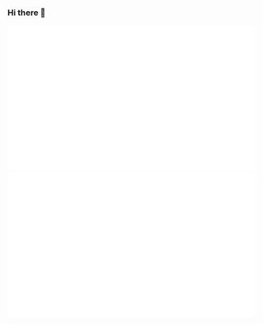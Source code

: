 ### Hi there 👋

![](https://raw.githubusercontent.com/mgrova/github-stats-transparent/output/generated/overview.svg)
![](https://raw.githubusercontent.com/mgrova/github-stats-transparent/output/generated/languages.svg)

<!--
**mgrova/mgrova** is a ✨ _special_ ✨ repository because its `README.md` (this file) appears on your GitHub profile.

Here are some ideas to get you started:

- 🔭 I’m currently working on ...
- 🌱 I’m currently learning ...
- 👯 I’m looking to collaborate on ...
- 🤔 I’m looking for help with ...
- 💬 Ask me about ...
- 📫 How to reach me: ...
- 😄 Pronouns: ...
- ⚡ Fun fact: ...
-->

